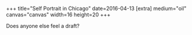 +++
title="Self Portrait in Chicago"
date=2016-04-13
[extra]
medium="oil"
canvas="canvas"
width=16
height=20
+++

Does anyone else feel a draft?
